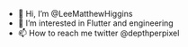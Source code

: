 - 👋 Hi, I’m @LeeMatthewHiggins
- 👀 I’m interested in Flutter and engineering
- 📫 How to reach me twitter @depthperpixel

<!---
LeeMatthewHiggins/LeeMatthewHiggins is a ✨ special ✨ repository because its `README.md` (this file) appears on your GitHub profile.
You can click the Preview link to take a look at your changes.
--->
